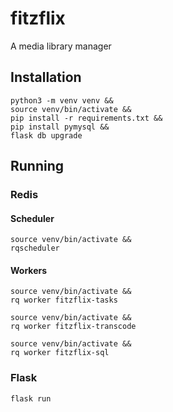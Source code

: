 # fitzflix
A media library manager

## Installation

```
python3 -m venv venv &&
source venv/bin/activate &&
pip install -r requirements.txt &&
pip install pymysql &&
flask db upgrade
```

## Running

### Redis

#### Scheduler

```
source venv/bin/activate &&
rqscheduler
```

#### Workers

```
source venv/bin/activate &&
rq worker fitzflix-tasks
```

```
source venv/bin/activate &&
rq worker fitzflix-transcode
```

```
source venv/bin/activate &&
rq worker fitzflix-sql
```

### Flask

```
flask run
```